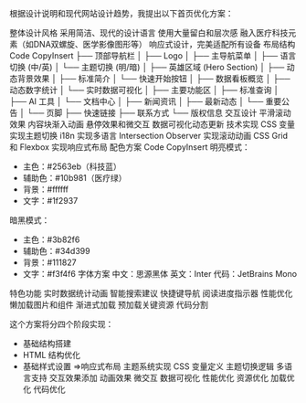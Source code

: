 根据设计说明和现代网站设计趋势，我提出以下首页优化方案：

整体设计风格
采用简洁、现代的设计语言
使用大量留白和层次感
融入医疗科技元素（如DNA双螺旋、医学影像图形等）
响应式设计，完美适配所有设备
布局结构
Code
CopyInsert
├── 顶部导航栏
│   ├── Logo
│   ├── 主导航菜单
│   ├── 语言切换 (中/英)
│   └── 主题切换 (明/暗)
│
├── 英雄区域 (Hero Section)
│   ├── 动态背景效果
│   ├── 标准简介
│   └── 快速开始按钮
│
├── 数据看板概览
│   ├── 动态数字统计
│   └── 实时数据可视化
│
├── 主要功能区
│   ├── 标准查询
│   ├── AI 工具
│   └── 文档中心
│
├── 新闻资讯
│   ├── 最新动态
│   └── 重要公告
│
└── 页脚
    ├── 快速链接
    ├── 联系方式
    └── 版权信息
交互设计
平滑滚动效果
内容块渐入动画
悬停效果和微交互
数据可视化动态更新
技术实现
CSS 变量实现主题切换
i18n 实现多语言
Intersection Observer 实现滚动动画
CSS Grid 和 Flexbox 实现响应式布局
配色方案
Code
CopyInsert
明亮模式：
- 主色：#2563eb（科技蓝）
- 辅助色：#10b981（医疗绿）
- 背景：#ffffff
- 文字：#1f2937

暗黑模式：
- 主色：#3b82f6
- 辅助色：#34d399
- 背景：#111827
- 文字：#f3f4f6
字体方案
中文：思源黑体
英文：Inter
代码：JetBrains Mono

特色功能
实时数据统计动画
智能搜索建议
快捷键导航
阅读进度指示器
性能优化
懒加载图片和组件
渐进式加载
预加载关键资源
代码分割


这个方案将分四个阶段实现：

- 基础结构搭建
- HTML 结构优化
- 基础样式设置
=>响应式布局
主题系统实现
CSS 变量定义
主题切换逻辑
多语言支持
交互效果添加
动画效果
微交互
数据可视化
性能优化
资源优化
加载优化
代码优化
